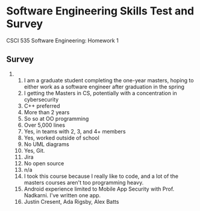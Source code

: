 # Software Engineering Skills Test and Survey
CSCI 535 Software Engineering: Homework 1

## Survey
1. 
    1. I am a graduate student completing the one-year masters, hoping to either work as a software engineer after graduation in the spring
    2. I getting the Masters in CS, potentially with a concentration in cybersecurity
    3. C++ preferred
    4. More than 2 years
    5. So so at OO programming
    6. Over 5,000 lines
    7. Yes, in teams with 2, 3, and 4+ members
    8. Yes, worked outside of school
    9. No UML diagrams
    9. Yes, Git.
    10. Jira
    11. No open source
    12. n/a
    13. I took this course because I really like to code, and a lot of the masters courses aren't too programming heavy.
    14. Android experience limited to Mobile App Security with Prof. Nadkarni. I've written one app.
    15. Justin Cresent, Ada Rigsby, Alex Batts

